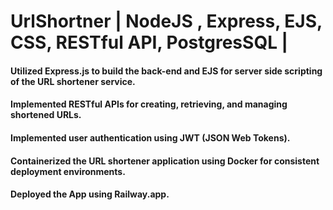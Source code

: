 # UrlShortner | NodeJS , Express, EJS, CSS, RESTful API, PostgresSQL | 
#### Utilized Express.js to build the back-end and EJS for server side scripting of the URL shortener service. 
#### Implemented RESTful APIs for creating, retrieving, and managing shortened URLs. 
#### Implemented user authentication using JWT (JSON Web Tokens). 
#### Containerized the URL shortener application using Docker for consistent deployment environments.
#### Deployed the App using Railway.app.
